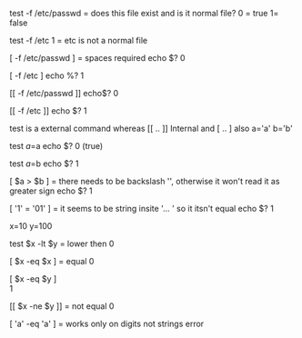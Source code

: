 test -f /etc/passwd = does this file exist and is it normal file?
0 = true
1= false

test -f /etc
1 = etc is not a normal file

[ -f /etc/passwd ]     = spaces required
echo $?
0

[ -f /etc ]
echo %?
1

[[ -f /etc/passwd ]]
echo$?
0

[[ -f /etc ]]
echo $?
1

test is a external command whereas [[ .. ]] Internal and [ .. ] also
a='a'
b='b'

test $a=$a
echo $?
0 (true)

test $a=$b
echo $?
1

[ $a \> $b ]      = there needs to be backslash '\', otherwise it won't read it as greater sign
echo $?
1

[ '1' = '01' ]         = it seems to be string insite '... ' so it itsn't equal
echo $?
1

x=10
y=100

test $x -lt $y        = lower then
0

[ $x -eq $x ]      = equal
0

[ $x -eq $y ]        
1

[[ $x -ne $y ]]      = not equal
0

[ 'a' -eq 'a' ]        = works only on digits not strings
error 

